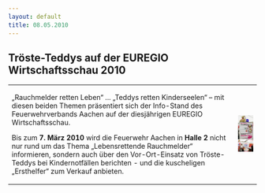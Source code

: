 ```yaml
---
layout: default
title: 08.05.2010
---
```


## Tröste-Teddys auf der EUREGIO Wirtschaftsschau 2010

<table style="width:100%">
  <tr>
    <td style="vertical-align: text-top;">
      <p>
        „Rauchmelder retten Leben“ ... „Teddys retten Kinderseelen“ – mit diesen beiden  Themen präsentiert sich der Info-Stand des Feuerwehrverbands Aachen auf der diesjährigen EUREGIO Wirtschaftsschau.
      </p>
      <p>
        Bis zum <b>7. März 2010</b> wird die Feuerwehr Aachen in <b>Halle 2</b> nicht nur rund um das Thema „Lebensrettende Rauchmelder“ informieren, sondern auch über den Vor-Ort-Einsatz von Tröste-Teddys bei Kindernotfällen berichten - und die kuscheligen „Ersthelfer“ zum Verkauf anbieten.
      </p>
    </td>
    <td>
      <img alt="Aktuell Euregio 2010" width="172px" src="/assets/AktuellEuregio2010.png">
    </td>
  </tr>
</table>
